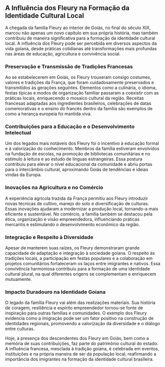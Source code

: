 ## A Influência dos Fleury na Formação da Identidade Cultural Local

A chegada da família Fleury ao interior de Goiás, no final do século XIX, marcou não apenas um novo capítulo em sua própria história, mas também contribuiu de maneira significativa para a formação da identidade cultural local. A influência dos Fleury pode ser percebida em diversos aspectos da vida goiana, desde práticas cotidianas até transformações mais profundas nas áreas de educação, agricultura e convivência social.

### Preservação e Transmissão de Tradições Francesas

Ao se estabelecerem em Goiás, os Fleury trouxeram consigo costumes, valores e tradições da França, que foram cuidadosamente preservados e transmitidos às gerações seguintes. Elementos como a culinária, o idioma, festas típicas e modos de organização familiar passaram a coexistir com as práticas locais, enriquecendo o mosaico cultural da região. Receitas francesas adaptadas aos ingredientes brasileiros, celebrações de datas comemorativas e o ensino do francês dentro da família são exemplos de como a herança europeia foi mantida viva.

### Contribuições para a Educação e o Desenvolvimento Intelectual

Um dos legados mais notáveis dos Fleury foi o incentivo à educação formal e à valorização do conhecimento. Membros da família estiveram envolvidos na fundação de escolas, na promoção de bibliotecas comunitárias e no estímulo à leitura e ao estudo de línguas estrangeiras. Essa postura contribuiu para elevar o nível educacional da comunidade e abriu portas para o intercâmbio cultural, aproximando Goiás de tendências e ideias vindas da Europa.

### Inovações na Agricultura e no Comércio

A experiência agrícola trazida da França permitiu aos Fleury introduzir novas técnicas de cultivo, manejo do solo e diversificação de culturas. Essas inovações ajudaram a modernizar a produção local, tornando-a mais eficiente e sustentável. No comércio, a família também se destacou pela ética, organização e visão empreendedora, influenciando práticas mercantis e estimulando o desenvolvimento econômico da região.

### Integração e Respeito à Diversidade

Apesar de manterem suas raízes, os Fleury demonstraram grande capacidade de adaptação e integração à sociedade goiana. O respeito às tradições locais, a participação em festas populares e a colaboração em projetos comunitários fortaleceram os laços entre imigrantes e nativos. Essa convivência harmoniosa contribuiu para a formação de uma identidade cultural plural, na qual diferentes origens se complementam e enriquecem mutuamente.

### Impacto Duradouro na Identidade Goiana

O legado da família Fleury vai além das realizações materiais. Sua história de coragem, resiliência e espírito empreendedor tornou-se fonte de inspiração para outras famílias e comunidades. O exemplo dos Fleury evidencia como a imigração pode ser um fator positivo na construção de identidades regionais, promovendo a valorização da diversidade e o diálogo entre culturas.

Hoje, a presença dos descendentes dos Fleury em Goiás, bem como a memória de suas contribuições, faz parte do patrimônio cultural do estado. A influência francesa, mesclada à tradição goiana, é celebrada em eventos, instituições e na própria maneira de ser da população local, reafirmando a importância dos imigrantes na formação da identidade cultural brasileira.